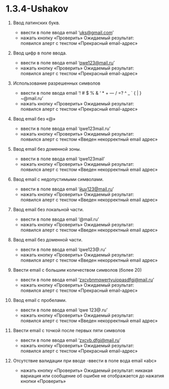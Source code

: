 # 1.3.4-Ushakov
1.  Ввод латинских букв.
	- ввести в поле ввода email ‘uks@gmail.com’
	- нажать кнопку «Проверить»
Ожидаемый результат:  
	появился алерт с текстом «Прекрасный email-адрес»

2. Ввод цифр в поле ввода.
	- ввести в поле ввода email ‘qwe123@mail.ru’
	- нажать кнопку «Проверить»
Ожидаемый результат:  
	появился алерт с текстом «Прекрасный email-адрес»

3. Использование разрешенных символов
	- ввести в поле ввода email ‘! # $ % & ‘ * + — / =? ^ _ ` { | } ~@mail.ru’
	- нажать кнопку «Проверить»
Ожидаемый результат:  
	появился алерт с текстом «Прекрасный email-адрес»

4. Ввод email без «@»
	- ввести в поле ввода email ‘qwe123mail.ru’
	- нажать кнопку «Проверить»
Ожидаемый результат:  
	появился алерт с текстом «Введен некорректный email адрес»

5. Ввод email без доменной зоны.
	- ввести в поле ввода email ‘qwe123mail’
	- нажать кнопку «Проверить»
Ожидаемый результат:  
	появился алерт с текстом «Введен некорректный email адрес»

6. Ввод email с недопустимыми символами.
	- ввести в поле ввода email ‘йцу123@mail.ru’
	- нажать кнопку «Проверить»
Ожидаемый результат:  
	появился алерт с текстом «Введен некорректный email адрес»

7. Ввод email без локальной части.
	- ввести в поле ввода email ‘@mail.ru’
	- нажать кнопку «Проверить»
Ожидаемый результат:  
	появился алерт с текстом «Введен некорректный email адрес»

8. Ввод email без доменной части.
	- ввести в поле ввода email ‘qwe123@.ru’
	- нажать кнопку «Проверить»
Ожидаемый результат:  
	появился алерт с текстом «Введен некорректный email адрес»

9. Ввести email с большим количеством символов (более 20)
	- ввести в поле ввода email ‘zxcvbnmqwertyuiopasdfgj@mail.ru’
	- нажать кнопку «Проверить»
Ожидаемый результат:  
	появился алерт с текстом «Прекрасный email-адрес»

10. Ввод email с пробелами.
	- ввести в поле ввода email ‘qwe 123@.ru’
	- нажать кнопку «Проверить»
Ожидаемый результат:  
	появился алерт с текстом «Введен некорректный email адрес»

11. Ввести email с точкой после первых пяти символов
	- ввести в поле ввода email ‘zxcvb.dfgj@mail.ru’
	- нажать кнопку «Проверить»
Ожидаемый результат:  
	появился алерт с текстом «Прекрасный email-адрес»

12. Отсутствие валидации при вводе
	-ввести в поле вода email «abc»
	- нажать кнопку «Проверить»
Ожидаемый результат: никакая вариация или сообщение об ошибке не отображается до нажатия кнопки «Проверить»
